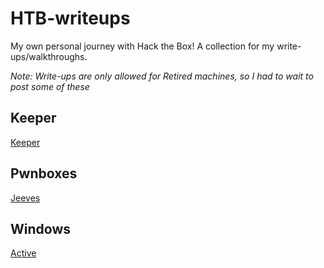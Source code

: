 # HTB-writeups
My own personal journey with Hack the Box! A collection for my write-ups/walkthroughs. <br>

*Note: Write-ups are only allowed for Retired machines, so I had to wait to post some of these*

## Keeper
[Keeper](https://github.com/snguyenpentest/HTB-writeups/blob/main/Keeper/Keeper.md) 

## Pwnboxes
[Jeeves](https://github.com/snguyenpentest/HTB-writeups/blob/main/Jeeves/Jeeves.md) 

## Windows
[Active](https://github.com/snguyenpentest/HTB-writeups/blob/main/Active/Active.md)
